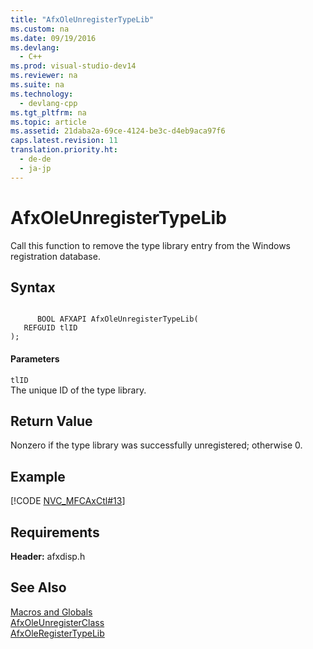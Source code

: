 ```yaml
---
title: "AfxOleUnregisterTypeLib"
ms.custom: na
ms.date: 09/19/2016
ms.devlang: 
  - C++
ms.prod: visual-studio-dev14
ms.reviewer: na
ms.suite: na
ms.technology: 
  - devlang-cpp
ms.tgt_pltfrm: na
ms.topic: article
ms.assetid: 21daba2a-69ce-4124-be3c-d4eb9aca97f6
caps.latest.revision: 11
translation.priority.ht: 
  - de-de
  - ja-jp
---
```

# AfxOleUnregisterTypeLib
Call this function to remove the type library entry from the Windows registration database.  
  
## Syntax  
  
```  
  
      BOOL AFXAPI AfxOleUnregisterTypeLib(  
   REFGUID tlID   
);  
```  
  
#### Parameters  
 `tlID`  
 The unique ID of the type library.  
  
## Return Value  
 Nonzero if the type library was successfully unregistered; otherwise 0.  
  
## Example  
 [!CODE [NVC_MFCAxCtl#13](../CodeSnippet/VS_Snippets_Cpp/NVC_MFCAxCtl#13)]  
  
## Requirements  
 **Header:** afxdisp.h  
  
## See Also  
 [Macros and Globals](../vs140/MFC-Macros-and-Globals.md)   
 [AfxOleUnregisterClass](../vs140/AfxOleUnregisterClass.md)   
 [AfxOleRegisterTypeLib](../vs140/AfxOleRegisterTypeLib.md)